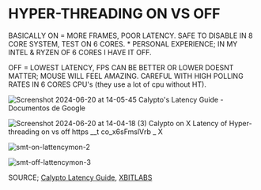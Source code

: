# HYPER-THREADING ON VS OFF
BASICALLY
ON = MORE FRAMES, POOR LATENCY. SAFE TO DISABLE IN 8 CORE SYSTEM, TEST ON 6 CORES. * PERSONAL EXPERIENCE; IN MY INTEL & RYZEN OF 6 CORES I HAVE IT OFF.

OFF = LOWEST LATENCY, FPS CAN BE BETTER OR LOWER DOESNT MATTER; MOUSE WILL FEEL AMAZING. CAREFUL WITH HIGH POLLING RATES IN 6 CORES CPU's (they use a lot of cpu without HT).

![Screenshot 2024-06-20 at 14-05-45 Calypto's Latency Guide - Documentos de Google](https://github.com/gzmatte/trash/assets/117684932/f8a0c69a-9e22-4978-bde0-bcf52eba2d68)

![Screenshot 2024-06-20 at 14-04-18 (3) Calypto on X Latency of Hyper-threading on vs  off https __t co_x6sFmslVrb _ X](https://github.com/gzmatte/trash/assets/117684932/d5f34e37-01d9-491d-824d-762f962f437f)

![smt-on-lattencymon-2](https://github.com/gzmatte/trash/assets/117684932/0f02a35f-e849-4665-aace-4a672775f98a)

![smt-off-lattencymon-3](https://github.com/gzmatte/trash/assets/117684932/9aca6281-d572-4683-8aec-74f75e0fd43a)

SOURCE; [Calypto Latency Guide](calypto.us), [XBITLABS](https://www.xbitlabs.com/disabling-smt-hyper-threading-for-better-latency/)

